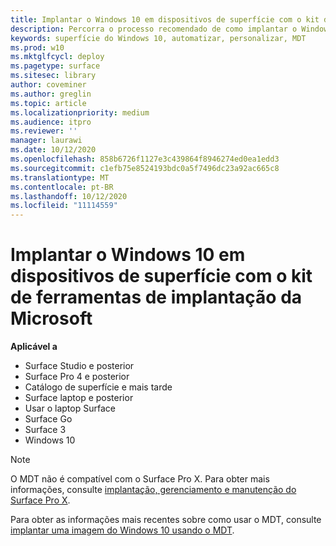 ```yaml
---
title: Implantar o Windows 10 em dispositivos de superfície com o kit de ferramentas de implantação da Microsoft (Surface)
description: Percorra o processo recomendado de como implantar o Windows 10 em seus dispositivos de superfície com o kit de ferramentas de implantação da Microsoft.
keywords: superfície do Windows 10, automatizar, personalizar, MDT
ms.prod: w10
ms.mktglfcycl: deploy
ms.pagetype: surface
ms.sitesec: library
author: coveminer
ms.author: greglin
ms.topic: article
ms.localizationpriority: medium
ms.audience: itpro
ms.reviewer: ''
manager: laurawi
ms.date: 10/12/2020
ms.openlocfilehash: 858b6726f1127e3c439864f8946274ed0ea1edd3
ms.sourcegitcommit: c1efb75e8524193bdc0a5f7496dc23a92ac665c8
ms.translationtype: MT
ms.contentlocale: pt-BR
ms.lasthandoff: 10/12/2020
ms.locfileid: "11114559"
---
```

# Implantar o Windows 10 em dispositivos de superfície com o kit de ferramentas de implantação da Microsoft

**Aplicável a**

- Surface Studio e posterior
- Surface Pro 4 e posterior
- Catálogo de superfície e mais tarde
- Surface laptop e posterior
- Usar o laptop Surface
- Surface Go
- Surface 3
- Windows 10

> [!NOTE]
> O MDT não é compatível com o Surface Pro X. Para obter mais informações, consulte [implantação, gerenciamento e manutenção do Surface Pro X](surface-pro-arm-app-management.md).

Para obter as informações mais recentes sobre como usar o MDT, consulte [implantar uma imagem do Windows 10 usando o MDT](https://docs.microsoft.com/windows/deployment/deploy-windows-mdt/deploy-a-windows-10-image-using-mdt).

